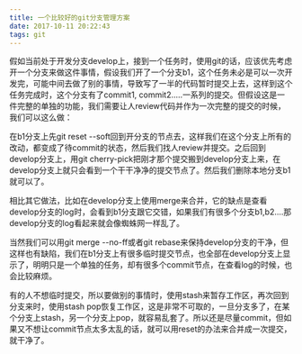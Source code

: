 ```yaml
---
title: 一个比较好的git分支管理方案
date: 2017-10-11 20:22:43
tags: git
---
```

假如当前处于开发分支develop上，接到一个任务时，使用git的话，应该优先考虑开一个分支来做这件事情，假设我们开了一个分支b1，这个任务未必是可以一次开发完，可能中间去做了别的事情，导致写了一半的代码暂时提交上去，这样到这个任务完成时，这个分支有了commit1, commit2.....一系列的提交。但假设这是一件完整的单独的功能，我们需要让人review代码并作为一次完整的提交的时候，我们可以这么做：

在b1分支上先git reset --soft回到开分支的节点去，这样我们在这个分支上所有的改动，都变成了待commit的状态，然后我们找人review并提交。之后回到develop分支上，用git cherry-pick把刚才那个提交搬到develop分支上来，在develop分支上就只会看到一个干干净净的提交节点了。然后我们删除本地分支b1就可以了。

相比其它做法，比如在develop分支上使用merge来合并，它的缺点是查看develop分支的log时，会看到b1分支跟它交错，如果我们有很多个分支b1,b2....那develop分支的log看起来就会像蜘蛛网一样乱了。

当然我们可以用git merge --no-ff或者git rebase来保持develop分支的干净，但这样也有缺陷，我们在b1分支上有很多临时提交节点，也全部在develop分支上显示了，明明只是一个单独的任务，却有很多个commit节点，在查看log的时候，也会比较麻烦。

有的人不想临时提交，所以要做别的事情时，使用stash来暂存工作区，再次回到分支来时，使用stash pop恢复工作区，这是非常不可取的，一旦分支多了，在某个分支上stash，另一个分支上pop，就容易乱套了。所以还是尽量commit，但如果又不想让commit节点太多太乱的话，就可以用reset的办法来合并成一次提交，就干净了。